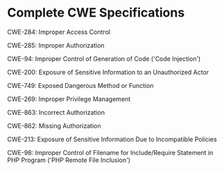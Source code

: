 

# Complete CWE Specifications

CWE-284: Improper Access Control

CWE-285: Improper Authorization

CWE-94: Improper Control of Generation of Code ('Code Injection')

CWE-200: Exposure of Sensitive Information to an Unauthorized Actor

CWE-749: Exposed Dangerous Method or Function

CWE-269: Improper Privilege Management

CWE-863: Incorrect Authorization

CWE-862: Missing Authorization

CWE-213: Exposure of Sensitive Information Due to Incompatible Policies

CWE-98: Improper Control of Filename for Include/Require Statement in PHP Program ('PHP Remote File Inclusion')